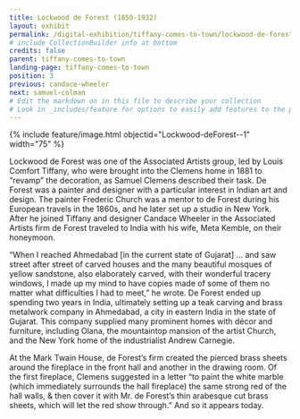 ```yaml
---
title: Lockwood de Forest (1850-1932)
layout: exhibit
permalink: /digital-exhibition/tiffany-comes-to-town/lockwood-de-forest.html
# include CollectionBuilder info at bottom
credits: false
parent: tiffany-comes-to-town
landing-page: tiffany-comes-to-town
position: 3
previous: candace-wheeler
next: samuel-colman
# Edit the markdown on in this file to describe your collection
# Look in _includes/feature for options to easily add features to the page
---
```



{% include feature/image.html objectid="Lockwood-deForest--1" width="75" %}

Lockwood de Forest was one of the Associated Artists group, led by Louis Comfort Tiffany, who were brought into the Clemens home in 1881 to “revamp” the decoration, as Samuel Clemens described their task. De Forest was a painter and designer with a particular interest in Indian art and design. The painter Frederic Church was a mentor to de Forest during his European travels in the 1860s, and he later set up a studio in New York. After he joined Tiffany and designer Candace Wheeler in the Associated Artists firm de Forest traveled to India with his wife, Meta Kemble, on their honeymoon. 

“When I reached Ahmedabad [in the current state of Gujarat] ... and saw street after street of carved houses and the many beautiful mosques of yellow sandstone, also elaborately carved, with their wonderful tracery windows, I made up my mind to have copies made of some of them no matter what difficulties I had to meet,” he wrote. De Forest ended up spending two years in India, ultimately setting up a teak carving and brass metalwork company in Ahmedabad, a city in eastern India in the state of Gujarat. This company supplied many prominent homes with décor and furniture, including Olana, the mountaintop mansion of the artist Church, and the New York home of the industrialist Andrew Carnegie. 

At the Mark Twain House, de Forest’s firm created the pierced brass sheets around the fireplace in the front hall and another in the drawing room. Of the first fireplace, Clemens suggested in a letter “to paint the white marble (which immediately surrounds the hall fireplace) the same strong red of the hall walls, & then cover it with Mr. de Forest’s thin arabesque cut brass sheets, which will let the red show through.” And so it appears today.
